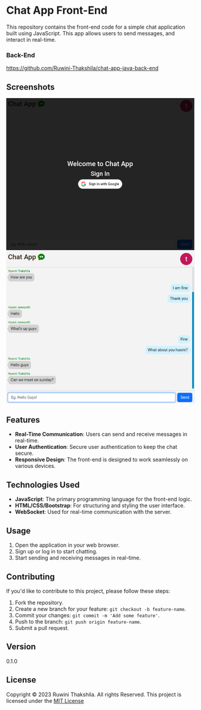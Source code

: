 # Chat App Front-End

This repository contains the front-end code for a simple chat application built using JavaScript. This app allows users to send messages, and interact in real-time. 

### Back-End
https://github.com/Ruwini-Thakshila/chat-app-java-back-end

## Screenshots
![sign-in](/src/img/image-2.png)
![chat-app](/src/img/image-1.png)
 
## Features

- **Real-Time Communication**: Users can send and receive messages in real-time.
- **User Authentication**: Secure user authentication to keep the chat secure.
- **Responsive Design**: The front-end is designed to work seamlessly on various devices.

## Technologies Used

- **JavaScript**: The primary programming language for the front-end logic.
- **HTML/CSS/Bootstrap**: For structuring and styling the user interface.
- **WebSocket**: Used for real-time communication with the server.

## Usage

1. Open the application in your web browser.
2. Sign up or log in to start chatting.
4. Start sending and receiving messages in real-time.

## Contributing

If you'd like to contribute to this project, please follow these steps:

1. Fork the repository.
2. Create a new branch for your feature: `git checkout -b feature-name`.
3. Commit your changes: `git commit -m 'Add some feature'`.
4. Push to the branch: `git push origin feature-name`.
5. Submit a pull request.


## Version
0.1.0

## License
Copyright &copy; 2023 Ruwini Thakshila. All rights Reserved.
This project is licensed under the [MIT License](License.txt)